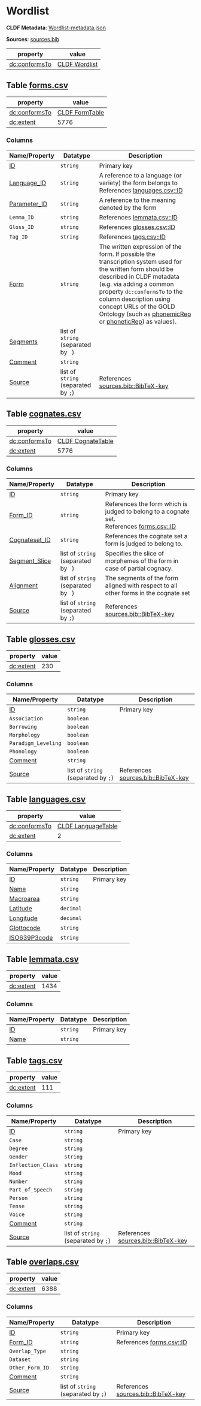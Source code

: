 # Wordlist

**CLDF Metadata**: [Wordlist-metadata.json](./Wordlist-metadata.json)

**Sources**: [sources.bib](./sources.bib)

| property                                             | value                                                         |
|------------------------------------------------------|---------------------------------------------------------------|
| [dc:conformsTo](http://purl.org/dc/terms/conformsTo) | [CLDF Wordlist](http://cldf.clld.org/v1.0/terms.rdf#Wordlist) |

## <a name="table-formscsv"></a>Table [forms.csv](./forms.csv)

| property                                             | value                                                           |
|------------------------------------------------------|-----------------------------------------------------------------|
| [dc:conformsTo](http://purl.org/dc/terms/conformsTo) | [CLDF FormTable](http://cldf.clld.org/v1.0/terms.rdf#FormTable) |
| [dc:extent](http://purl.org/dc/terms/extent)         | 5776                                                            |

### Columns

| Name/Property                                                          | Datatype                            | Description                                                                                                                                                                                                                                                                                                                                                                                                                     |
|------------------------------------------------------------------------|-------------------------------------|---------------------------------------------------------------------------------------------------------------------------------------------------------------------------------------------------------------------------------------------------------------------------------------------------------------------------------------------------------------------------------------------------------------------------------|
| [ID](http://cldf.clld.org/v1.0/terms.rdf#id)                           | `string`                            | Primary key                                                                                                                                                                                                                                                                                                                                                                                                                     |
| [Language_ID](http://cldf.clld.org/v1.0/terms.rdf#languageReference)   | `string`                            | A reference to a language (or variety) the form belongs to<br>References [languages.csv::ID](#table-languagescsv)                                                                                                                                                                                                                                                                                                               |
| [Parameter_ID](http://cldf.clld.org/v1.0/terms.rdf#parameterReference) | `string`                            | A reference to the meaning denoted by the form                                                                                                                                                                                                                                                                                                                                                                                  |
| `Lemma_ID`                                                             | `string`                            | References [lemmata.csv::ID](#table-lemmatacsv)                                                                                                                                                                                                                                                                                                                                                                                 |
| `Gloss_ID`                                                             | `string`                            | References [glosses.csv::ID](#table-glossescsv)                                                                                                                                                                                                                                                                                                                                                                                 |
| `Tag_ID`                                                               | `string`                            | References [tags.csv::ID](#table-tagscsv)                                                                                                                                                                                                                                                                                                                                                                                       |
| [Form](http://cldf.clld.org/v1.0/terms.rdf#form)                       | `string`                            | The written expression of the form. If possible the transcription system used for the written form should be described in CLDF metadata (e.g. via adding a common property `dc:conformsTo` to the column description using concept URLs of the GOLD Ontology (such as [phonemicRep](http://linguistics-ontology.org/gold/2010/phonemicRep) or [phoneticRep](http://linguistics-ontology.org/gold/2010/phoneticRep)) as values). |
| [Segments](http://cldf.clld.org/v1.0/terms.rdf#segments)               | list of `string` (separated by ` `) |                                                                                                                                                                                                                                                                                                                                                                                                                                 |
| [Comment](http://cldf.clld.org/v1.0/terms.rdf#comment)                 | `string`                            |                                                                                                                                                                                                                                                                                                                                                                                                                                 |
| [Source](http://cldf.clld.org/v1.0/terms.rdf#source)                   | list of `string` (separated by `;`) | References [sources.bib::BibTeX-key](./sources.bib)                                                                                                                                                                                                                                                                                                                                                                             |

## <a name="table-cognatescsv"></a>Table [cognates.csv](./cognates.csv)

| property                                             | value                                                                 |
|------------------------------------------------------|-----------------------------------------------------------------------|
| [dc:conformsTo](http://purl.org/dc/terms/conformsTo) | [CLDF CognateTable](http://cldf.clld.org/v1.0/terms.rdf#CognateTable) |
| [dc:extent](http://purl.org/dc/terms/extent)         | 5776                                                                  |

### Columns

| Name/Property                                                            | Datatype                            | Description                                                                                                    |
|--------------------------------------------------------------------------|-------------------------------------|----------------------------------------------------------------------------------------------------------------|
| [ID](http://cldf.clld.org/v1.0/terms.rdf#id)                             | `string`                            | Primary key                                                                                                    |
| [Form_ID](http://cldf.clld.org/v1.0/terms.rdf#formReference)             | `string`                            | References the form which is judged to belong to a cognate set.<br>References [forms.csv::ID](#table-formscsv) |
| [Cognateset_ID](http://cldf.clld.org/v1.0/terms.rdf#cognatesetReference) | `string`                            | References the cognate set a form is judged to belong to.                                                      |
| [Segment_Slice](http://cldf.clld.org/v1.0/terms.rdf#segmentSlice)        | list of `string` (separated by ` `) | Specifies the slice of morphemes of the form in case of partial cognacy.                                       |
| [Alignment](http://cldf.clld.org/v1.0/terms.rdf#alignment)               | list of `string` (separated by ` `) | The segments of the form aligned with respect to all other forms in the cognate set                            |
| [Source](http://cldf.clld.org/v1.0/terms.rdf#source)                     | list of `string` (separated by `;`) | References [sources.bib::BibTeX-key](./sources.bib)                                                            |

## <a name="table-glossescsv"></a>Table [glosses.csv](./glosses.csv)

| property                                     | value |
|----------------------------------------------|-------|
| [dc:extent](http://purl.org/dc/terms/extent) | 230   |

### Columns

| Name/Property                                          | Datatype                            | Description                                         |
|--------------------------------------------------------|-------------------------------------|-----------------------------------------------------|
| [ID](http://cldf.clld.org/v1.0/terms.rdf#id)           | `string`                            | Primary key                                         |
| `Association`                                          | `boolean`                           |                                                     |
| `Borrowing`                                            | `boolean`                           |                                                     |
| `Morphology`                                           | `boolean`                           |                                                     |
| `Paradigm_Leveling`                                    | `boolean`                           |                                                     |
| `Phonology`                                            | `boolean`                           |                                                     |
| [Comment](http://cldf.clld.org/v1.0/terms.rdf#comment) | `string`                            |                                                     |
| [Source](http://cldf.clld.org/v1.0/terms.rdf#source)   | list of `string` (separated by `;`) | References [sources.bib::BibTeX-key](./sources.bib) |

## <a name="table-languagescsv"></a>Table [languages.csv](./languages.csv)

| property                                             | value                                                                   |
|------------------------------------------------------|-------------------------------------------------------------------------|
| [dc:conformsTo](http://purl.org/dc/terms/conformsTo) | [CLDF LanguageTable](http://cldf.clld.org/v1.0/terms.rdf#LanguageTable) |
| [dc:extent](http://purl.org/dc/terms/extent)         | 2                                                                       |

### Columns

| Name/Property                                                    | Datatype  | Description |
|------------------------------------------------------------------|-----------|-------------|
| [ID](http://cldf.clld.org/v1.0/terms.rdf#id)                     | `string`  | Primary key |
| [Name](http://cldf.clld.org/v1.0/terms.rdf#name)                 | `string`  |             |
| [Macroarea](http://cldf.clld.org/v1.0/terms.rdf#macroarea)       | `string`  |             |
| [Latitude](http://cldf.clld.org/v1.0/terms.rdf#latitude)         | `decimal` |             |
| [Longitude](http://cldf.clld.org/v1.0/terms.rdf#longitude)       | `decimal` |             |
| [Glottocode](http://cldf.clld.org/v1.0/terms.rdf#glottocode)     | `string`  |             |
| [ISO639P3code](http://cldf.clld.org/v1.0/terms.rdf#iso639P3code) | `string`  |             |

## <a name="table-lemmatacsv"></a>Table [lemmata.csv](./lemmata.csv)

| property                                     | value |
|----------------------------------------------|-------|
| [dc:extent](http://purl.org/dc/terms/extent) | 1434  |

### Columns

| Name/Property                                    | Datatype | Description |
|--------------------------------------------------|----------|-------------|
| [ID](http://cldf.clld.org/v1.0/terms.rdf#id)     | `string` | Primary key |
| [Name](http://cldf.clld.org/v1.0/terms.rdf#name) | `string` |             |

## <a name="table-tagscsv"></a>Table [tags.csv](./tags.csv)

| property                                     | value |
|----------------------------------------------|-------|
| [dc:extent](http://purl.org/dc/terms/extent) | 111   |

### Columns

| Name/Property                                          | Datatype                            | Description                                         |
|--------------------------------------------------------|-------------------------------------|-----------------------------------------------------|
| [ID](http://cldf.clld.org/v1.0/terms.rdf#id)           | `string`                            | Primary key                                         |
| `Case`                                                 | `string`                            |                                                     |
| `Degree`                                               | `string`                            |                                                     |
| `Gender`                                               | `string`                            |                                                     |
| `Inflection_Class`                                     | `string`                            |                                                     |
| `Mood`                                                 | `string`                            |                                                     |
| `Number`                                               | `string`                            |                                                     |
| `Part_of_Speech`                                       | `string`                            |                                                     |
| `Person`                                               | `string`                            |                                                     |
| `Tense`                                                | `string`                            |                                                     |
| `Voice`                                                | `string`                            |                                                     |
| [Comment](http://cldf.clld.org/v1.0/terms.rdf#comment) | `string`                            |                                                     |
| [Source](http://cldf.clld.org/v1.0/terms.rdf#source)   | list of `string` (separated by `;`) | References [sources.bib::BibTeX-key](./sources.bib) |

## <a name="table-overlapscsv"></a>Table [overlaps.csv](./overlaps.csv)

| property                                     | value |
|----------------------------------------------|-------|
| [dc:extent](http://purl.org/dc/terms/extent) | 6388  |

### Columns

| Name/Property                                                | Datatype                            | Description                                         |
|--------------------------------------------------------------|-------------------------------------|-----------------------------------------------------|
| [ID](http://cldf.clld.org/v1.0/terms.rdf#id)                 | `string`                            | Primary key                                         |
| [Form_ID](http://cldf.clld.org/v1.0/terms.rdf#formReference) | `string`                            | References [forms.csv::ID](#table-formscsv)         |
| `Overlap_Type`                                               | `string`                            |                                                     |
| `Dataset`                                                    | `string`                            |                                                     |
| `Other_Form_ID`                                              | `string`                            |                                                     |
| [Comment](http://cldf.clld.org/v1.0/terms.rdf#comment)       | `string`                            |                                                     |
| [Source](http://cldf.clld.org/v1.0/terms.rdf#source)         | list of `string` (separated by `;`) | References [sources.bib::BibTeX-key](./sources.bib) |
